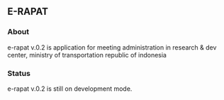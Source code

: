 ## E-RAPAT

### About

e-rapat v.0.2 is application for meeting administration in research & dev center, ministry of transportation republic of indonesia

### Status

e-rapat v.0.2 is still on development mode.
